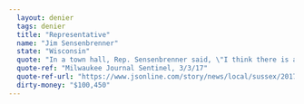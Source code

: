 ```yaml
---
  layout: denier
  tags: denier
  title: "Representative"
  name: "Jim Sensenbrenner"
  state: "Wisconsin"
  quote: "In a town hall, Rep. Sensenbrenner said, \"I think there is a man-made impact on climate change; there is a scientific consensus that is the case, but there is no scientific consensus on how much human action impacts the climate.\""
  quote-ref: "Milwaukee Journal Sentinel, 3/3/17"
  quote-ref-url: "https://www.jsonline.com/story/news/local/sussex/2017/03/03/making-sense-washington-congressmans-town-hall-events-sussex-lannon-get-contentious/98694806/"
  dirty-money: "$100,450"
---
```

